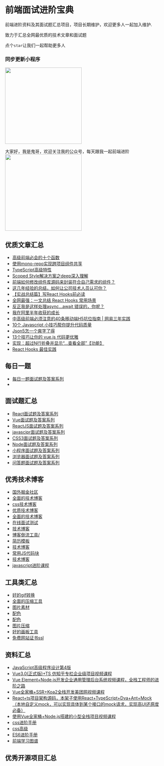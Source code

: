 # 前端面试进阶宝典

前端进阶资料及其面试题汇总项目，项目长期维护，欢迎更多人一起加入维护.

致力于汇总全网最优质的技术文章和面试题

点个`star`让我们一起帮助更多人

### 同步更新小程序
<img src="https://npmhook.oss-cn-beijing.aliyuncs.com/2102042209_1612447765530.png" height="250px">

大家好，我是鬼哥，欢迎关注我的公众号，每天跟我一起前端进阶
<img src="https://npmhook.oss-cn-beijing.aliyuncs.com/2102042131_1612445463996.png" height="250px">


## 优质文章汇总
- [高级前端必会的十个函数](https://juejin.cn/post/6844904175592013838)
- [使用mono-repo实现跨项目组件共享](https://mp.weixin.qq.com/s/wBWhjC8ebIgMA51HOzdbtQ)
- [TypeScript高级特性](https://mp.weixin.qq.com/s/nDqwj3r1HOODYQik8F6iQg)
- [Scoped Style解决方案之deep深入理解](https://mp.weixin.qq.com/s/U7mFAjKuTaFAkQ7vWyFwBQ)
- [前端如何修改组件库源码来封装符合自己需求的组件？](https://mp.weixin.qq.com/s/inPsov7pKRp9QxYNpUOpDw)
- [这几年经验的总结，如何让公司技术人员认可你？](https://mp.weixin.qq.com/s/5JOX9M3sGRCGwGrj0YQ9IA)
- [【实战总结篇】写React Hooks前必读](https://mp.weixin.qq.com/s/rAw_9tvkxPpneI-Mdxp-pQ)
- [全网最强：一文总结 React Hooks 常用场景](https://mp.weixin.qq.com/s/ZNFJNh22V8m9V3XENMxN1g)
- [反正我是这样处理async...await 错误的，你呢？](https://mp.weixin.qq.com/s/7Naavk6hxa3YRpFTHK-QUQ)
- [我在阿里半年收获的成长](https://juejin.cn/post/6923016622273724430)
- [中高级前端必须注意的40条移动端H5坑位指南 | 网易三年实践](https://juejin.cn/post/6921886428158754829)
- [10个 Javascript 小技巧帮你提升代码质量](https://mp.weixin.qq.com/s/l08G0skVlHJikYW9Y2FL2Q)
- [Json5怎一个爽字了得](https://mp.weixin.qq.com/s/SRFXp4SakRVlPUKp2Zx1bQ)
- [13个技巧让你的 vue.js 代码更优雅](https://mp.weixin.qq.com/s/-JbyGQG0TciFU6yn9ofkjw)
- [实现：超过N行折叠并显示“...查看全部”【功能】](https://mp.weixin.qq.com/s/xKWUQnDF2gRaWOlBZNwVHw)
- [React Hooks 最佳实践](https://mp.weixin.qq.com/s/dYGLIUUWCd1a3wahUr8i7g)


## 每日一题
- [每日一题面试题及答案系列](https://github.com/yangyunhai/FrontendPeople/blob/master/questions/days.md)
- 
## 面试题汇总
- [React面试题及答案系列](https://github.com/yangyunhai/FrontendPeople/blob/master/questions/ReactJS.md)
- [Vue面试题及答案系列](https://github.com/yangyunhai/FrontendPeople/blob/master/questions/VueJS.md)
- [ReactJS面试题及答案系列](https://github.com/yangyunhai/FrontendPeople/blob/master/questions/ReactJS.md)
- [javascipr面试题及答案系列](https://github.com/yangyunhai/FrontendPeople/blob/master/questions/javascipr.md)
- [CSS3面试题及答案系列](https://github.com/yangyunhai/FrontendPeople/blob/master/questions/CSS3.md)
- [Node面试题及答案系列](https://github.com/yangyunhai/FrontendPeople/blob/master/questions/Node.md)
- [小程序面试题及答案系列](https://github.com/yangyunhai/FrontendPeople/blob/master/questions/minapp.md)
- [浏览器面试题及答案系列](https://github.com/yangyunhai/FrontendPeople/blob/master/questions/browser.md)
- [问答题面试题及答案系列](https://github.com/yangyunhai/FrontendPeople/blob/master/questions/question.md)

## 优秀技术博客
- [国外掘金社区](https://dev.to/)
- [全面的技术博客](https://www.samanthaming.com)
- [css技术博客](https://css-tricks.com)
- [优质技术博客](https://medium.com/)
- [全面的技术博客](https://khalilstemmler.com/)
- [在线面试测试](https://www.coderbyte.com)
- [技术博客](https://heydesigner.com)
- [博客倒流工具/](https://openwrite.cn/)
- [简历模板](https://github.com/Wscats/CV)
- [技术博客](https://www.yangtao.site)
- [常用JS代码块](https://1loc.dev/)
- [技术博客](https://thesmartcoder.dev/author/simon-holdorf/)
- [javascript进阶课程](https://thesmartcoder.dev/10-javascript-code-snippets-you-can-use-right-now/)

## 工具类汇总
- [好的gif转换](https://www.screentogif.com/)
- [全面的压缩工具](https://docsmall.com/gif-compress)
- [图片素材](https://unsplash.com/s/photos/code)
- [配色](https://coolors.co/)
- [配色](https://colorhunt.co/)
- [图片压缩](https://tinypng.com/)
- [好的画板工具](https://excalidraw.com/)
- [免费网站证书ssl](https://myssl.com/csr_create.html)

## 资料汇总
- [JavaScript高级程序设计第4版](https://github.com/yangyunhai/FrontendPeople/blob/master/files/JavaScript高级程序设计第4版.pdf)
- [Vue3.0(正式版)+TS 仿知乎专栏企业级项目视频课程](https://mp.weixin.qq.com/s/B39aQsTNy7-LGQ3R0vaSWQ)
- [Vue Element+Node.js开发企业通用管理后台系统视频课程，全栈工程师的进阶之路](https://mp.weixin.qq.com/s/B39aQsTNy7-LGQ3R0vaSWQ)
- [Vue全家桶+SSR+Koa2全栈开发美团网视频课程](https://mp.weixin.qq.com/s/B39aQsTNy7-LGQ3R0vaSWQ)
- [React+ts项目架构源码，本架子使用React+TypeScript+Dva+Ant+Mock（本地自定义mock，可以实现具体到某个接口的mock请求，实现高UI还原度必备）](https://mp.weixin.qq.com/s/B39aQsTNy7-LGQ3R0vaSWQ)
- [使用Vue全家桶+Node.js搭建的小型全栈项目视频课程](https://mp.weixin.qq.com/s/B39aQsTNy7-LGQ3R0vaSWQ)
- [css进阶手册](https://mp.weixin.qq.com/s/B39aQsTNy7-LGQ3R0vaSWQ)
- [css高级](https://mp.weixin.qq.com/s/B39aQsTNy7-LGQ3R0vaSWQ)
- [ES6进阶手册](https://mp.weixin.qq.com/s/B39aQsTNy7-LGQ3R0vaSWQ)
- [前端学习图谱](https://mp.weixin.qq.com/s/B39aQsTNy7-LGQ3R0vaSWQ)


## 优秀开源项目汇总